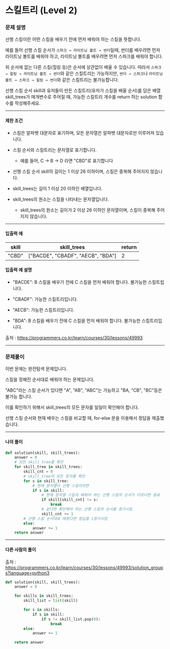 # 스킬트리 (Level 2)

### 문제 설명

선행 스킬이란 어떤 스킬을 배우기 전에 먼저 배워야 하는 스킬을 뜻합니다.   

예를 들어 선행 스킬 순서가 `스파크 → 라이트닝 볼트 → 썬더`일때, 썬더를 배우려면 먼저 라이트닝 볼트를 배워야 하고, 라이트닝 볼트를 배우려면 먼저 스파크를 배워야 합니다.   

위 순서에 없는 다른 스킬(힐링 등)은 순서에 상관없이 배울 수 있습니다. 따라서 `스파크 → 힐링 → 라이트닝 볼트 → 썬더`와 같은 스킬트리는 가능하지만, `썬더 → 스파크`나 `라이트닝 볼트 → 스파크 → 힐링 → 썬더`와 같은 스킬트리는 불가능합니다.   

선행 스킬 순서 skill과 유저들이 만든 스킬트리(유저가 스킬을 배울 순서)를 담은 배열 skill_trees가 매개변수로 주어질 때, 가능한 스킬트리 개수를 return 하는 solution 함수를 작성해주세요.   

---

#### 제한 조건

* 스킬은 알파벳 대문자로 표기하며, 모든 문자열은 알파벳 대문자로만 이루어져 있습니다.

* 스킬 순서와 스킬트리는 문자열로 표기합니다.
    * 예를 들어, C → B → D 라면 "CBD"로 표기합니다

* 선행 스킬 순서 skill의 길이는 1 이상 26 이하이며, 스킬은 중복해 주어지지 않습니다.

* skill_trees는 길이 1 이상 20 이하인 배열입니다.

* skill_trees의 원소는 스킬을 나타내는 문자열입니다.
    * skill_trees의 원소는 길이가 2 이상 26 이하인 문자열이며, 스킬이 중복해 주어지지 않습니다.

---

#### 입출력 예

|skill|	skill_trees|	return|
|-|-|-|
|"CBD"|\["BACDE", "CBADF", "AECB", "BDA"]|	2|

#### 입출력 예 설명

* "BACDE": B 스킬을 배우기 전에 C 스킬을 먼저 배워야 합니다. 불가능한 스킬트립니다.

* "CBADF": 가능한 스킬트리입니다.

* "AECB": 가능한 스킬트리입니다.

* "BDA": B 스킬을 배우기 전에 C 스킬을 먼저 배워야 합니다. 불가능한 스킬트리입니다.  

출처 : https://programmers.co.kr/learn/courses/30/lessons/49993

---

### 문제풀이

이번 문제는 완전탐색 문제입니다.   

스킬을 정해진 순서대로 배워야 하는 문제입니다.   

"ABC"라는 스킬 순서가 있다면 "A", "AB", "ABC"는 가능하고 "BA, "CB", "BC"등은 불가능 합니다.    

이를 확인하기 위해서 skill_trees의 모든 문자를 일일이 확인해야 합니다.   

선행 스킬 순서와 현재 배우는 스킬을 비교할 때, for-else 문을 이용해서 정답을 제출했습니다.   

---

#### 나의 풀이

~~~python
def solution(skill, skill_trees):
    answer = 0
    # 모든 skill_tree를 확인
    for skill_tree in skill_trees:
        skill_cnt = 0
        # skill_tree의 모든 문자를 확인
        for s in skill_tree:
            # 현재 문자열이 선행 스킬이라면
            if s in skill:
                # 현재 문자열 스킬과 배워야 하는 선행 스킬의 순서가 다르다면 종료
                if skill[skill_cnt] != s:
                    break
                # 같다면 확인해야 하는 선행 스킬의 순서를 증가시킴
                skill_cnt += 1
        # 선행 스킬 순서대로 배웠다면 정답을 1증가시킴
        else:
            answer += 1
    return answer
~~~

---

#### 다른 사람의 풀이

출처 : https://programmers.co.kr/learn/courses/30/lessons/49993/solution_groups?language=python3

~~~python
def solution(skill, skill_trees):
    answer = 0

    for skills in skill_trees:
        skill_list = list(skill)

        for s in skills:
            if s in skill:
                if s != skill_list.pop(0):
                    break
        else:
            answer += 1

    return answer
~~~
